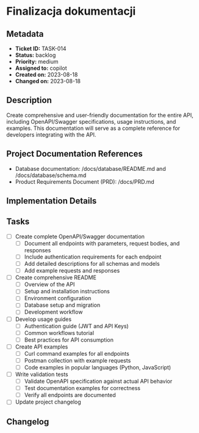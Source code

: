 # Finalizacja dokumentacji

## Metadata
* **Ticket ID:** TASK-014
* **Status:** backlog
* **Priority:** medium
* **Assigned to:** copilot
* **Created on:** 2023-08-18
* **Changed on:** 2023-08-18

## Description
Create comprehensive and user-friendly documentation for the entire API, including OpenAPI/Swagger specifications, usage instructions, and examples. This documentation will serve as a complete reference for developers integrating with the API.

## Project Documentation References
* Database documentation: /docs/database/README.md and /docs/database/schema.md
* Product Requirements Document (PRD): /docs/PRD.md

## Implementation Details

## Tasks
- [ ] Create complete OpenAPI/Swagger documentation
  - [ ] Document all endpoints with parameters, request bodies, and responses
  - [ ] Include authentication requirements for each endpoint
  - [ ] Add detailed descriptions for all schemas and models
  - [ ] Add example requests and responses
- [ ] Create comprehensive README
  - [ ] Overview of the API
  - [ ] Setup and installation instructions
  - [ ] Environment configuration
  - [ ] Database setup and migration
  - [ ] Development workflow
- [ ] Develop usage guides
  - [ ] Authentication guide (JWT and API Keys)
  - [ ] Common workflows tutorial
  - [ ] Best practices for API consumption
- [ ] Create API examples
  - [ ] Curl command examples for all endpoints
  - [ ] Postman collection with example requests
  - [ ] Code examples in popular languages (Python, JavaScript)
- [ ] Write validation tests
  - [ ] Validate OpenAPI specification against actual API behavior
  - [ ] Test documentation examples for correctness
  - [ ] Verify all endpoints are documented
- [ ] Update project changelog

## Changelog
